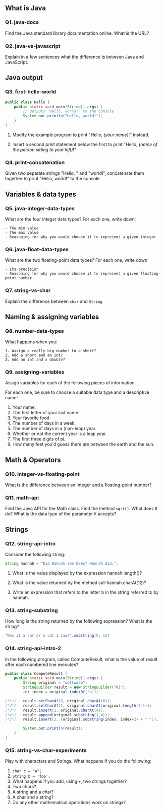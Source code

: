 ## What is Java

<!-- @acxbank java-docs -->
### Q1. java-docs

Find the Java standard library documentation online. What is the URL?
<!-- end @acxbank -->


<!-- @acxbank java-vs-javascript -->
### Q2. java-vs-javascript

Explain in a few sentences what the difference is between Java and JavaScript.
<!-- end @acxbank -->


## Java output

<!-- @acxbank first-hello-world -->
### Q3. first-hello-world

```java
public class Hello {
    public static void main(String[] args) {
        // Outputs "Hello, world!" to the console
        System.out.println("Hello, world!");
    }
}
```

1. Modify the example program to print "Hello, *(your name)*!" instead.

2. Insert a second print statement below the first to print "Hello, *(name of the person sitting to your left)*!"

<!-- end @acxbank -->


<!-- @acxbank print-concatenation -->
### Q4. print-concatenation

Given two separate strings "Hello, " and "world!", concatenate them together to print "Hello, world!" to the console.
<!-- end @acxbank -->


## Variables & data types

<!-- @acxbank java-integer-data-types -->
### Q5. java-integer-data-types

What are the four integer data types? For each one, write down:

    - The min value
    - The max value
    - Reasoning for why you would choose it to represent a given integer
<!-- end @acxbank -->


<!-- @acxbank java-float-data-types -->
### Q6. java-float-data-types

What are the two floating-point data types? For each one, write down:

    - Its precision
    - Reasoning for why you would choose it to represent a given floating-point number
<!-- end @acxbank -->


<!-- @acxbank string-vs-char -->
### Q7. string-vs-char

Explain the difference between `char` and `String`.
<!-- end @acxbank -->


## Naming & assigning variables

<!-- @acxbank number-data-types -->
### Q8. number-data-types

What happens when you:

    1. Assign a really big number to a short?
    2. Add a short and an int?
    3. Add an int and a double?
<!-- end @acxbank -->


<!-- @acxbank assigning-variables -->
### Q9. assigning-variables

Assign variables for each of the following pieces of information.

For each one, be sure to choose a suitable data type and a descriptive name!

1. Your name.
2. The first letter of your last name.
3. Your favorite food.
4. The number of days in a week.
5. The number of days in a (non-leap) year.
6. Whether or not the current year is a leap year.
7. The first three digits of pi.
8. How many feet you'd guess there are between the earth and the sun.

<!-- end @acxbank -->


## Math & Operators

<!-- @acxbank integer-vs-floating-point -->
### Q10. integer-vs-floating-point

What is the difference between an integer and a floating-point number?
<!-- end @acxbank -->


<!-- @acxbank math-api -->
### Q11. math-api

Find the Java API for the Math class. Find the method `sqrt()`. What does it do? What is the data type of the parameter it accepts?
<!-- end @acxbank -->


## Strings

<!-- @acxbank string-api-intro -->
### Q12. string-api-intro

Consider the following string:

```java
String hannah = "Did Hannah see bees? Hannah did.";
```

1. What is the value displayed by the expression hannah.length()?

2. What is the value returned by the method call hannah.charAt(12)?

3. Write an expression that refers to the letter b in the string referred to by hannah.

<!-- end @acxbank -->


<!-- @acxbank string-substring -->
### Q13. string-substring

How long is the string returned by the following expression? What is the string?

```java
"Was it a car or a cat I saw?".substring(9, 12)
```
<!-- end @acxbank -->


<!-- @acxbank string-api-intro-2 -->
### Q14. string-api-intro-2

In the following program, called ComputeResult, what is the value of result after each numbered line executes?

```java
public class ComputeResult {
    public static void main(String[] args) {
        String original = "software";
        StringBuilder result = new StringBuilder("hi");
        int index = original.indexOf('a');

/*1*/   result.setCharAt(0, original.charAt(0));
/*2*/   result.setCharAt(1, original.charAt(original.length()-1));
/*3*/   result.insert(1, original.charAt(4));
/*4*/   result.append(original.substring(1,4));
/*5*/   result.insert(3, (original.substring(index, index+2) + " "));

        System.out.println(result);
    }
}
```
<!-- end @acxbank -->


<!-- @acxbank string-vs-char-experiments -->
### Q15. string-vs-char-experiments

Play with characters and Strings. What happens if you do the following:

1. `char c = "a";`
2. `String b = 'foo';`
3. What happens if you add, using `+`, two strings together?
4. Two chars?
5. A string and a char?
6. A char and a string?
7. Do any other mathematical operations work on strings?

<!-- end @acxbank -->
